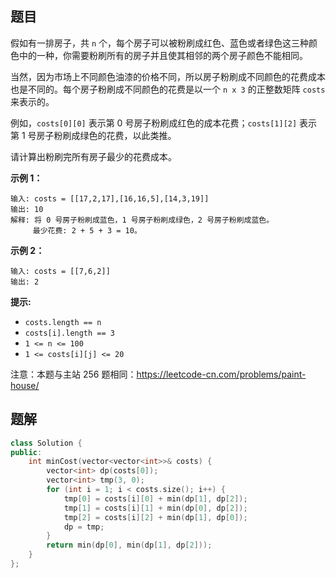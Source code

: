 ## 题目

假如有一排房子，共 `n` 个，每个房子可以被粉刷成红色、蓝色或者绿色这三种颜色中的一种，你需要粉刷所有的房子并且使其相邻的两个房子颜色不能相同。

当然，因为市场上不同颜色油漆的价格不同，所以房子粉刷成不同颜色的花费成本也是不同的。每个房子粉刷成不同颜色的花费是以一个 `n x 3` 的正整数矩阵 `costs` 来表示的。

例如，`costs[0][0]` 表示第 0 号房子粉刷成红色的成本花费；`costs[1][2]` 表示第 1 号房子粉刷成绿色的花费，以此类推。

请计算出粉刷完所有房子最少的花费成本。

**示例 1：**

```
输入: costs = [[17,2,17],[16,16,5],[14,3,19]]
输出: 10
解释: 将 0 号房子粉刷成蓝色，1 号房子粉刷成绿色，2 号房子粉刷成蓝色。
     最少花费: 2 + 5 + 3 = 10。
```

**示例 2：**

```
输入: costs = [[7,6,2]]
输出: 2
```



**提示:**

- `costs.length == n`
- `costs[i].length == 3`
- `1 <= n <= 100`
- `1 <= costs[i][j] <= 20`



注意：本题与主站 256 题相同：https://leetcode-cn.com/problems/paint-house/



## 题解

```c++
class Solution {
public:
    int minCost(vector<vector<int>>& costs) {
        vector<int> dp(costs[0]);
        vector<int> tmp(3, 0);
        for (int i = 1; i < costs.size(); i++) {
            tmp[0] = costs[i][0] + min(dp[1], dp[2]);
            tmp[1] = costs[i][1] + min(dp[0], dp[2]);
            tmp[2] = costs[i][2] + min(dp[1], dp[0]);
            dp = tmp;
        }
        return min(dp[0], min(dp[1], dp[2]));
    }
};
```

